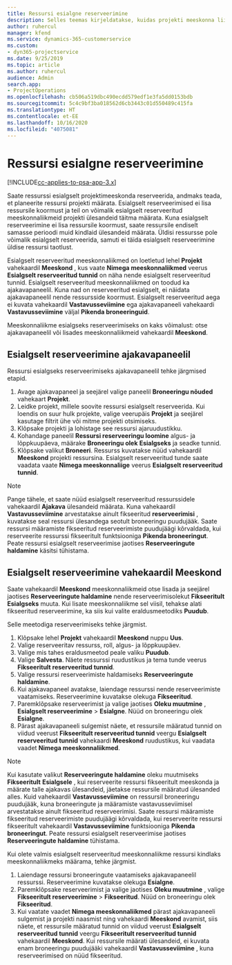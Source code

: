```yaml
---
title: Ressursi esialgne reserveerimine
description: Selles teemas kirjeldatakse, kuidas projekti meeskonna liikmeid ajastada või esialgselt reserveerida.
author: ruhercul
manager: kfend
ms.service: dynamics-365-customerservice
ms.custom:
- dyn365-projectservice
ms.date: 9/25/2019
ms.topic: article
ms.author: ruhercul
audience: Admin
search.app:
- ProjectOperations
ms.openlocfilehash: cb506a519dbc490ecdd579edf1e3fa5dd0153bdb
ms.sourcegitcommit: 5c4c9bf3ba018562d6cb3443c01d550489c415fa
ms.translationtype: HT
ms.contentlocale: et-EE
ms.lasthandoff: 10/16/2020
ms.locfileid: "4075081"
---
```

# <a name="soft-book-a-resource"></a>Ressursi esialgne reserveerimine

[!INCLUDE[cc-applies-to-psa-app-3.x](../includes/cc-applies-to-psa-app-3x.md)]

Saate ressurssi esialgselt projektimeeskonda reserveerida, andmaks teada, et planeerite ressursi projekti määrata. Esialgselt reserveerimised ei lisa ressursile koormust ja teil on võimalik esialgselt reserveeritud meeskonnaliikmeid projekti ülesandeid täitma määrata. Kuna esialgselt reserveerimine ei lisa ressursile koormust, saate ressursile endiselt samasse perioodi muid kindlaid ülesandeid määrata. Üldisi ressursse pole võimalik esialgselt reserveerida, samuti ei täida esialgselt reserveerimine üldise ressursi taotlust.

Esialgselt reserveeritud meeskonnaliikmed on loetletud lehel **Projekt** vahekaardil **Meeskond** , kus vaate **Nimega meeskonnaliikmed** veerus **Esialgselt reserveeritud tunnid** on näha nende esialgselt reserveeritud tunnid. Esialgselt reserveeritud meeskonnaliikmed on toodud ka ajakavapaneelil. Kuna nad on reserveeritud esialgselt, ei näidata ajakavapaneelil nende ressursside koormust. Esialgselt reserveeritud aega ei kuvata vahekaardil **Vastavusseviimine** ega ajakavapaneeli vahekaardi **Vastavusseviimine** väljal **Pikenda broneeringuid**. 

Meeskonnaliikme esialgseks reserveerimiseks on kaks võimalust: otse ajakavapaneelil või lisades meeskonnaliikmeid vahekaardil **Meeskond**. 

## <a name="soft-book-from-the-schedule-board"></a>Esialgselt reserveerimine ajakavapaneelil
Ressursi esialgseks reserveerimiseks ajakavapaneelil tehke järgmised etapid. 

1. Avage ajakavapaneel ja seejärel valige paneelil **Broneeringu nõuded** vahekaart **Projekt**.
2. Leidke projekt, millele soovite ressursi esialgselt reserveerida. Kui loendis on suur hulk projekte, valige veerupäis **Projekt** ja seejärel kasutage filtrit ühe või mitme projekti otsimiseks.
3. Klõpsake projekti ja lohistage see ressursi ajaruudustikku.
5. Kohandage paneelil **Ressursi reserveeringu loomine** algus- ja lõppkuupäeva, määrake **Broneeringu olek** **Esialgseks** ja seadke tunnid. 
6. Klõpsake valikut **Broneeri**. Ressurss kuvatakse nüüd vahekaardil **Meeskond** projekti ressursina. Esialgselt reserveeritud tunde saate vaadata vaate **Nimega meeskonnaliige** veerus **Esialgselt reserveeritud tunnid**.

> [!NOTE]
> Pange tähele, et saate nüüd esialgselt reserveeritud ressurssidele vahekaardil **Ajakava** ülesandeid määrata. Kuna vahekaardil **Vastavusseviimine** arvestatakse ainult fikseeritud **reserveerimisi** , kuvatakse seal ressursi ülesandega seotult broneeringu puudujääk. Saate ressursi määramiste fikseeritud reserveerimiste puudujäägi kõrvaldada, kui reserveerite ressurssi fikseeritult funktsiooniga **Pikenda broneeringut**. Peate ressursi esialgselt reserveerimise jaotises **Reserveeringute haldamine** käsitsi tühistama.

## <a name="soft-book-on-the-team-tab"></a>Esialgselt reserveerimine vahekaardil Meeskond

Saate vahekaardil **Meeskond** meeskonnaliikmeid otse lisada ja seejärel jaotises **Reserveeringute haldamine** nende reserveerimisolekut **Fikseeritult** **Esialgseks** muuta. Kui lisate meeskonnaliikme sel viisil, tehakse alati fikseeritud reserveerimine, ka siis kui valite eraldusmeetodiks **Puudub**.

Selle meetodiga reserveerimiseks tehke järgmist.

1. Klõpsake lehel **Projekt** vahekaardil **Meeskond** nuppu **Uus**.
2. Valige reserveeritav ressurss, roll, algus- ja lõppkuupäev.
3. Valige mis tahes eraldusmeetod peale valiku **Puudub**.
4. Valige **Salvesta**. Näete ressurssi ruudustikus ja tema tunde veerus **Fikseeritult reserveeritud tunnid**.
5. Valige ressursi reserveerimiste haldamiseks **Reserveeringute haldamine**.
6. Kui ajakavapaneel avatakse, laiendage ressurssi nende reserveerimiste vaatamiseks. Reserveerimine kuvatakse olekuga **Fikseeritud**.
7. Paremklõpsake reserveerimist ja valige jaotises **Oleku muutmine** , **Esialgselt reserveerimine** \> **Esialgne**. Nüüd on broneeringu olek **Esialgne**.
8. Pärast ajakavapaneeli sulgemist näete, et ressursile määratud tunnid on viidud veerust **Fikseeritult reserveeritud tunnid** veergu **Esialgselt reserveeritud tunnid** vahekaardi **Meeskond** ruudustikus, kui vaadata vaadet **Nimega meeskonnaliikmed**.

> [!NOTE]
> Kui kasutate valikut **Reserveeringute haldamine** oleku muutmiseks **Fikseeritult** **Esialgsele** , kui reserveerite ressursi fikseeritult meeskonda ja määrate talle ajakavas ülesandeid, jäetakse ressursile määratud ülesanded alles. Kuid vahekaardil **Vastavusseviimine** on ressursil broneeringu puudujääk, kuna broneeringute ja määramiste vastavusseviimisel arvestatakse ainult fikseeritud reserveerimisi. Saate ressursi määramiste fikseeritud reserveerimiste puudujäägi kõrvaldada, kui reserveerite ressursi fikseeritult vahekaardil **Vastavusseviimine** funktsiooniga **Pikenda broneeringut**. Peate ressursi esialgselt reserveerimise jaotises **Reserveeringute haldamine** tühistama.

Kui olete valmis esialgselt reserveeritud meeskonnaliikme ressursi kindlaks meeskonnaliikmeks määrama, tehke järgmist.

1. Laiendage ressursi broneeringute vaatamiseks ajakavapaneelil ressurssi. Reserveerimine kuvatakse olekuga **Esialgne**.
2. Paremklõpsake reserveerimist ja valige jaotises **Oleku muutmine** , valige **Fikseeritult reserveerimine** \> **Fikseeritud**. Nüüd on broneeringu olek **Fikseeritud**.
3. Kui vaatate vaadet **Nimega meeskonnaliikmed** pärast ajakavapaneeli sulgemist ja projekti naasmist ning vahekaardi **Meeskond** avamist, siis näete, et ressursile määratud tunnid on viidud veerust **Esialgselt reserveeritud tunnid** veergu **Fikseeritult reserveeritud tunnid** vahekaardil **Meeskond**. Kui ressursile määrati ülesandeid, ei kuvata enam broneeringu puudujääki vahekaardil **Vastavusseviimine** , kuna reserveerimised on nüüd fikseeritud.

